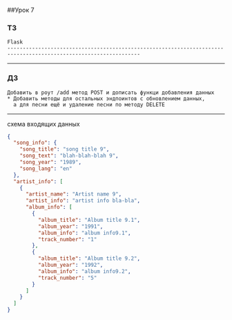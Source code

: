 ##Урок 7
### ТЗ
    
    Flask
    -----------------------------------------------------------------------------------------------------------------
---


### ДЗ

    Добавить в роут /add метод POST и дописать функци добавления данных
    * Добавить методы для остальных эндпоинтов с обновлением данных, 
      а для песни ещё и удаление песни по методу DELETE
---


схема входящих данных
```json
{
  "song_info": {
    "song_title": "song title 9",
    "song_text": "blah-blah-blah 9",
    "song_year": "1989",
    "song_lang": "en"
  },
  "artist_info": [
    {
      "artist_name": "Artist name 9",
      "artist_info": "artist info bla-bla",
      "album_info": [
        {
          "album_title": "Album title 9.1",
          "album_year": "1991",
          "album_info": "album info9.1",
          "track_number": "1"
        },
        {
          "album_title": "Album title 9.2",
          "album_year": "1992",
          "album_info": "album info9.2",
          "track_number": "5"
        }
      ]
    }
  ]
}
```